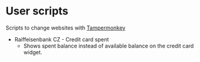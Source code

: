 # User scripts

Scripts to change websites with [Tampermonkey](https://www.tampermonkey.net/)

- Raiffeisenbank CZ - Credit card spent
  - Shows spent balance instead of available balance on the credit card widget.
